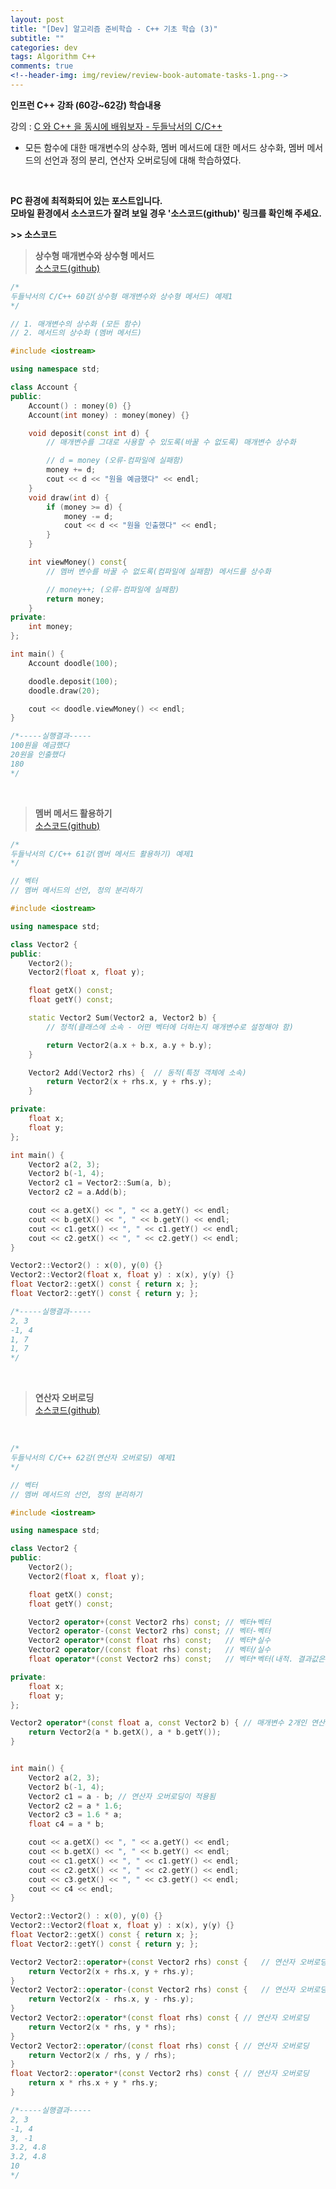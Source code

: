 ```yaml
---  
layout: post  
title: "[Dev] 알고리즘 준비학습 - C++ 기초 학습 (3)"  
subtitle: ""  
categories: dev  
tags: Algorithm C++   
comments: true  
<!--header-img: img/review/review-book-automate-tasks-1.png-->
---
```

**인프런 C++ 강좌 (60강~62강) 학습내용**  

강의 : [C 와 C++ 을 동시에 배워보자 - 두들낙서의 C/C++](https://www.inflearn.com/course/c%EC%96%B8%EC%96%B4-%EB%91%90%EB%93%A4%EB%82%99%EC%84%9C/lecture/2766?tab=curriculum "강의")

- 모든 함수에 대한 매개변수의 상수화, 멤버 메서드에 대한 메서드 상수화, 멤버 메서드의 선언과 정의 분리, 연산자 오버로딩에 대해 학습하였다.
<br>

**PC 환경에 최적화되어 있는 포스트입니다.<br>
모바일 환경에서 소스코드가 잘려 보일 경우 '소스코드(github)' 링크를 확인해 주세요.**

**&gt;&gt; 소스코드**
>**상수형 매개변수와 상수형 메서드**<br>
[소스코드(github)](https://github.com/monologue96/cpp_beginner_practice/blob/master/const_parameter_const_method/ex1.cpp "소스코드(깃허브)")

```c++
/*
두들낙서의 C/C++ 60강(상수형 매개변수와 상수형 메서드) 예제1
*/

// 1. 매개변수의 상수화 (모든 함수)
// 2. 메서드의 상수화 (멤버 메서드)

#include <iostream>

using namespace std;

class Account {
public:
	Account() : money(0) {}
	Account(int money) : money(money) {}

	void deposit(const int d) {
		// 매개변수를 그대로 사용할 수 있도록(바꿀 수 없도록) 매개변수 상수화

		// d = money (오류-컴파일에 실패함)
		money += d;
		cout << d << "원을 예금했다" << endl;
	}
	void draw(int d) {
		if (money >= d) {
			money -= d;
			cout << d << "원을 인출했다" << endl;
		}
	}

	int viewMoney() const{
		// 멤버 변수를 바꿀 수 없도록(컴파일에 실패함) 메서드를 상수화

		// money++;	(오류-컴파일에 실패함)
		return money;
	}
private:
	int money;
};

int main() {
	Account doodle(100);

	doodle.deposit(100);
	doodle.draw(20);

	cout << doodle.viewMoney() << endl;
}

/*-----실행결과-----
100원을 예금했다
20원을 인출했다
180
*/
```
<br>

>**멤버 메서드 활용하기**<br>
[소스코드(github)](https://github.com/monologue96/cpp_beginner_practice/blob/master/member_method_and_operator_overloading/ex1.cpp "소스코드(깃허브)")

```c++
/*
두들낙서의 C/C++ 61강(멤버 메서드 활용하기) 예제1
*/

// 벡터
// 멤버 메서드의 선언, 정의 분리하기

#include <iostream>

using namespace std;

class Vector2 {
public:
	Vector2();
	Vector2(float x, float y);

	float getX() const;
	float getY() const;

	static Vector2 Sum(Vector2 a, Vector2 b) {
		// 정적(클래스에 소속 - 어떤 벡터에 더하는지 매개변수로 설정해야 함)

		return Vector2(a.x + b.x, a.y + b.y);
	}

	Vector2 Add(Vector2 rhs) {	// 동적(특정 객체에 소속)
		return Vector2(x + rhs.x, y + rhs.y);
	}

private:
	float x;
	float y;
};

int main() {
	Vector2 a(2, 3);
	Vector2 b(-1, 4);
	Vector2 c1 = Vector2::Sum(a, b);
	Vector2 c2 = a.Add(b);

	cout << a.getX() << ", " << a.getY() << endl;
	cout << b.getX() << ", " << b.getY() << endl;
	cout << c1.getX() << ", " << c1.getY() << endl;
	cout << c2.getX() << ", " << c2.getY() << endl;
}

Vector2::Vector2() : x(0), y(0) {}
Vector2::Vector2(float x, float y) : x(x), y(y) {}
float Vector2::getX() const { return x; };
float Vector2::getY() const { return y; };

/*-----실행결과-----
2, 3
-1, 4
1, 7
1, 7
*/
```
<br>

>**연산자 오버로딩**<br>
[소스코드(github)](https://github.com/monologue96/cpp_beginner_practice/blob/master/member_method_and_operator_overloading/ex2.cpp "소스코드(깃허브)")  

<br>

```c++
/*
두들낙서의 C/C++ 62강(연산자 오버로딩) 예제1
*/

// 벡터
// 멤버 메서드의 선언, 정의 분리하기

#include <iostream>

using namespace std;

class Vector2 {
public:
	Vector2();
	Vector2(float x, float y);

	float getX() const;
	float getY() const;

	Vector2 operator+(const Vector2 rhs) const;	// 벡터+벡터
	Vector2 operator-(const Vector2 rhs) const;	// 벡터-벡터
	Vector2 operator*(const float rhs) const;	// 벡터*실수
	Vector2 operator/(const float rhs) const;	// 벡터/실수
	float operator*(const Vector2 rhs) const;	// 벡터*벡터(내적. 결과값은 실수)

private:
	float x;
	float y;
};

Vector2 operator*(const float a, const Vector2 b) {	// 매개변수 2개인 연산자 오버로딩
	return Vector2(a * b.getX(), a * b.getY());
}


int main() {
	Vector2 a(2, 3);
	Vector2 b(-1, 4);
	Vector2 c1 = a - b;	// 연산자 오버로딩이 적용됨
	Vector2 c2 = a * 1.6;
	Vector2 c3 = 1.6 * a;
	float c4 = a * b;

	cout << a.getX() << ", " << a.getY() << endl;
	cout << b.getX() << ", " << b.getY() << endl;
	cout << c1.getX() << ", " << c1.getY() << endl;
	cout << c2.getX() << ", " << c2.getY() << endl;
	cout << c3.getX() << ", " << c3.getY() << endl;
	cout << c4 << endl;
}

Vector2::Vector2() : x(0), y(0) {}
Vector2::Vector2(float x, float y) : x(x), y(y) {}
float Vector2::getX() const { return x; };
float Vector2::getY() const { return y; };

Vector2 Vector2::operator+(const Vector2 rhs) const {	// 연산자 오버로딩
	return Vector2(x + rhs.x, y + rhs.y);
}
Vector2 Vector2::operator-(const Vector2 rhs) const {	// 연산자 오버로딩
	return Vector2(x - rhs.x, y - rhs.y);
}
Vector2 Vector2::operator*(const float rhs) const {	// 연산자 오버로딩
	return Vector2(x * rhs, y * rhs);
}
Vector2 Vector2::operator/(const float rhs) const {	// 연산자 오버로딩
	return Vector2(x / rhs, y / rhs);
}
float Vector2::operator*(const Vector2 rhs) const {	// 연산자 오버로딩
	return x * rhs.x + y * rhs.y;
}

/*-----실행결과-----
2, 3
-1, 4
3, -1
3.2, 4.8
3.2, 4.8
10
*/
```
